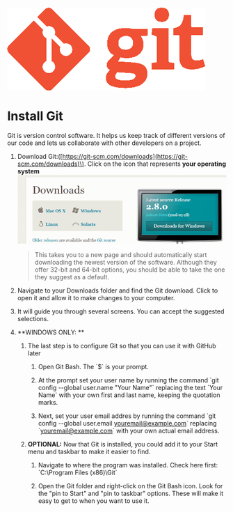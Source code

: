 ![](/assets/gitLogo.png)

# Install Git

Git is version control software. It helps us keep track of different versions of our code and lets us collaborate with other developers on a project.

1. Download Git:\([https://git-scm.com/downloads](https://git-scm.com/downloads)\). Click on the icon that represents **your operating system**
   ![](/_book/assets/image05png.png)

   > This takes you to a new page and should automatically start downloading the newest version of the software. Although they offer 32-bit and 64-bit options, you should be able to take the one they suggest as a default.
2. Navigate to your Downloads folder and find the Git download. Click to open it and allow it to make changes to your computer.

3. It will guide you through several screens. You can accept the suggested selections.

4. **WINDOWS ONLY: **
   1. The last step is to configure Git so that you can use it with GitHub later


      1. Open Git Bash.  The \`$\` is your prompt.

      2. At the prompt set your user name by running the command \`git config --global user.name "Your Name"\` replacing the text \`Your Name\` with your own first and last name, keeping the quotation marks.

      1. Next, set your user email addres by running the command \`git config --global user.email youremail@example.com\` replacing \`youremail@example.com\` with your own actual email address.

   2. **OPTIONAL:** Now that Git is installed, you could add it to your Start menu and taskbar to make it easier to find.


      1. Navigate to where the program was installed.  Check here first: \`C:\Program Files \(x86\)\Git\`

      2. Open the Git folder and right-click on the Git Bash icon.  Look for the "pin to Start" and "pin to taskbar" options. These will make it easy to get to when you want to use it.



